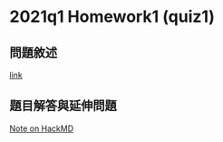 # 2021q1 Homework1 (quiz1)

## 問題敘述

[link](https://hackmd.io/@sysprog/linux2021-quiz1)

## 題目解答與延伸問題 

[Note on HackMD](https://hackmd.io/@D4nnyLee/2021q1-homework1-quiz1)
